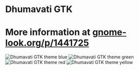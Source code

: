 Dhumavati GTK
===

# More information at [gnome-look.org/p/1441725](https://gnome-look.org/p/1441725/)

![Dhumavati GTK theme blue](https://github.com/daniruiz/Dhumavati-gtk/raw/master/assets/blue.png)
![Dhumavati GTK theme green](https://github.com/daniruiz/Dhumavati-gtk/raw/master/assets/green.png)
![Dhumavati GTK theme red](https://github.com/daniruiz/Dhumavati-gtk/raw/master/assets/red.png)
![Dhumavati GTK theme yellow](https://github.com/daniruiz/Dhumavati-gtk/raw/master/assets/yellow.png)
